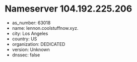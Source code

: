 # Nameserver 104.192.225.206

* as_number: 63018
* name: lennon.coolstuffnow.xyz.
* city: Los Angeles
* country: US
* organization: DEDICATED
* version: Unknown
* dnssec: false
